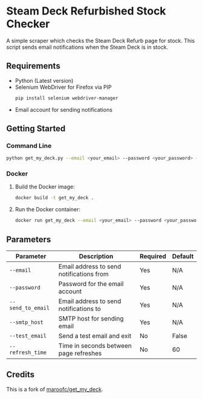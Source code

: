# Steam Deck Refurbished Stock Checker

A simple scraper which checks the Steam Deck Refurb page for stock. This script sends email notifications when the Steam Deck is in stock.

## Requirements

- Python (Latest version)
- Selenium WebDriver for Firefox via PIP
  ```sh
  pip install selenium webdriver-manager
  ```
- Email account for sending notifications

## Getting Started

### Command Line

```sh
python get_my_deck.py --email <your_email> --password <your_password> --send_to_email <recipient_email> --smtp_host <smtp_host> [--test_email] [--refresh_time <seconds>]
```

### Docker

1. Build the Docker image:
   ```sh
   docker build -t get_my_deck .
   ```
2. Run the Docker container:
   ```sh
   docker run get_my_deck --email <your_email> --password <your_password> --send_to_email <recipient_email> --smtp_host <smtp_host> [--test_email] [--refresh_time <seconds>]
   ```

## Parameters

| Parameter       | Description                                      | Required | Default |
|-----------------|--------------------------------------------------|----------|---------|
| `--email`       | Email address to send notifications from         | Yes      | N/A     |
| `--password`    | Password for the email account                   | Yes      | N/A     |
| `--send_to_email` | Email address to send notifications to         | Yes      | N/A     |
| `--smtp_host`   | SMTP host for sending email                      | Yes      | N/A     |
| `--test_email`  | Send a test email and exit                       | No       | False   |
| `--refresh_time`| Time in seconds between page refreshes           | No       | 60      |

## Credits

This is a fork of [maroofc/get_my_deck](https://github.com/maroofc/get_my_deck).